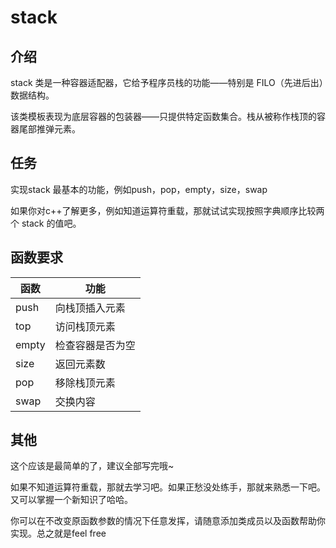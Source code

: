 # stack

## 介绍
stack 类是一种容器适配器，它给予程序员栈的功能——特别是 FILO（先进后出）数据结构。

该类模板表现为底层容器的包装器——只提供特定函数集合。栈从被称作栈顶的容器尾部推弹元素。
## 任务
实现stack 最基本的功能，例如push，pop，empty，size，swap

如果你对c++了解更多，例如知道运算符重载，那就试试实现按照字典顺序比较两个 stack 的值吧。
## 函数要求
| **函数**        | **功能**       |
|-----------------|--------------|
| push | 向栈顶插入元素 |
| top |	访问栈顶元素 |
| empty | 检查容器是否为空 |
| size | 返回元素数 |
| pop | 移除栈顶元素 |
| swap | 交换内容 |
## 其他
这个应该是最简单的了，建议全部写完哦~

如果不知道运算符重载，那就去学习吧。如果正愁没处练手，那就来熟悉一下吧。又可以掌握一个新知识了哈哈。

你可以在不改变原函数参数的情况下任意发挥，请随意添加类成员以及函数帮助你实现。总之就是feel free